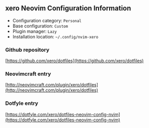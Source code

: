 ## xero Neovim Configuration Information

- Configuration category: `Personal`
- Base configuration:     `Custom`
- Plugin manager:         `Lazy`
- Installation location:  `~/.config/nvim-xero`

### Github repository

[https://github.com/xero/dotfiles](https://github.com/xero/dotfiles)

### Neovimcraft entry

[http://neovimcraft.com/plugin/xero/dotfiles](http://neovimcraft.com/plugin/xero/dotfiles)

### Dotfyle entry

[https://dotfyle.com/xero/dotfiles-neovim-config-nvim](https://dotfyle.com/xero/dotfiles-neovim-config-nvim)


